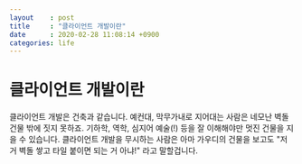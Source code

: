 ```yaml
---
layout    : post
title     : "클라이언트 개발이란"
date      : 2020-02-28 11:08:14 +0900
categories: life
---
```


# 클라이언트 개발이란

클라이언트 개발은 건축과 같습니다. 예컨대, 막무가내로 지어대는 사람은 네모난 벽돌건물 밖에 짓지 못하죠. 기하학, 역학, 심지어 예술(!) 등을 잘 이해해야만 멋진 건물을 지을 수 있습니다. 클라이언트 개발을 무시하는 사람은 아마 가우디의 건물을 보고도 "저거 벽돌 쌓고 타일 붙이면 되는 거 아냐!" 라고 말할겁니다.
